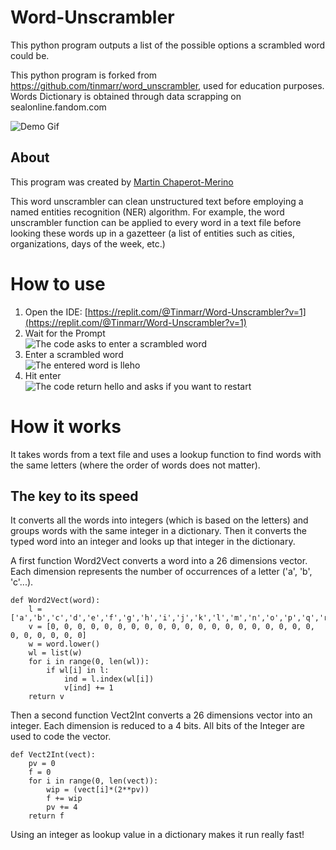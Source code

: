 # Word-Unscrambler
This python program outputs a list of the possible options a scrambled word could be.

This python program is forked from https://github.com/tinmarr/word_unscrambler, used for education purposes.
Words Dictionary is obtained through data scrapping on sealonline.fandom.com

![Demo Gif](ezgif.com-gif-maker.gif)

## About 
This program was created by [Martin Chaperot-Merino](https://github.com/tinmarr)

This word unscrambler can clean unstructured text before employing a named entities recognition (NER) algorithm. For example, the word unscrambler function can be applied to every word in a text file before looking these words up in a gazetteer (a list of entities such as cities, organizations, days of the week, etc.)

# How to use
1. Open the IDE: [https://replit.com/@Tinmarr/Word-Unscrambler?v=1](https://replit.com/@Tinmarr/Word-Unscrambler?v=1)
2. Wait for the Prompt <br />
![The code asks to enter a scrambled word](step1.png)
3. Enter a scrambled word <br />
![The entered word is lleho](step2.png)
4. Hit enter <br />
![The code return hello and asks if you want to restart](step3.png)

# How it works
It takes words from a text file and uses a lookup function to find words with the same letters (where the order of words does not matter).

## The key to its speed
It converts all the words into integers (which is based on the letters) and groups words with the same integer in a dictionary. Then it converts the typed word into an integer and looks up that integer in the dictionary.

A first function Word2Vect converts a word into a 26 dimensions vector. Each dimension represents the number of occurrences of a letter ('a', 'b', 'c'...). 
```
def Word2Vect(word):
    l = ['a','b','c','d','e','f','g','h','i','j','k','l','m','n','o','p','q','r','s','t','u','v','w','x','y','z']
    v = [0, 0, 0, 0, 0, 0, 0, 0, 0, 0, 0, 0, 0, 0, 0, 0, 0, 0, 0, 0, 0, 0, 0, 0, 0, 0]
    w = word.lower()
    wl = list(w)
    for i in range(0, len(wl)):
        if wl[i] in l:
            ind = l.index(wl[i])
            v[ind] += 1
    return v
```
Then a second function Vect2Int converts a 26 dimensions vector into an integer. Each dimension is reduced to a 4 bits. All bits of the Integer are used to code the vector.
```
def Vect2Int(vect):
    pv = 0
    f = 0
    for i in range(0, len(vect)):
        wip = (vect[i]*(2**pv))
        f += wip
        pv += 4
    return f
```
Using an integer as lookup value in a dictionary makes it run really fast!
